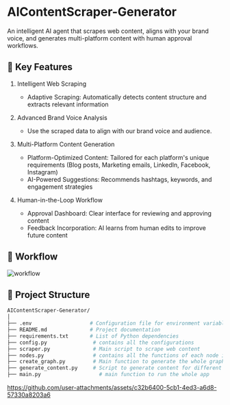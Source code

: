# AIContentScraper-Generator
An intelligent AI agent that scrapes web content, aligns with your brand voice, and generates multi-platform content with human approval workflows.

## 🌟 Key Features
1. Intelligent Web Scraping
   - Adaptive Scraping: Automatically detects content structure and extracts relevant information

2. Advanced Brand Voice Analysis
   - Use the scraped data to align with our brand voice and audience.

3. Multi-Platform Content Generation
   - Platform-Optimized Content: Tailored for each platform's unique requirements  (Blog posts, Marketing emails, LinkedIn, Facebook, Instagram)
   - AI-Powered Suggestions: Recommends hashtags, keywords, and engagement strategies
  
4. Human-in-the-Loop Workflow
   - Approval Dashboard: Clear interface for reviewing and approving content
   - Feedback Incorporation: AI learns from human edits to improve future content
     
## 🌟 Workflow
![workflow](https://github.com/user-attachments/assets/2c81b647-2193-49b6-96ac-0cdc4570f19a)

## 🌟 Project Structure
```bash
AIContentScraper-Generator/
│
├── .env                   # Configuration file for environment variables
├── README.md              # Project documentation
├── requirements.txt       # List of Python dependencies
├── config.py               # contains all the configurations
├── scraper.py              # Main script to scrape web content
├── nodes.py                # contains all the functions of each node in the graph
├── create_graph.py         # Main function to generate the whole graph
├── generate_content.py     # Script to generate content for different platforms
├── main.py                   # main function to run the whole app
```


https://github.com/user-attachments/assets/c32b6400-5cb1-4ed3-a6d8-57330a8203a6

